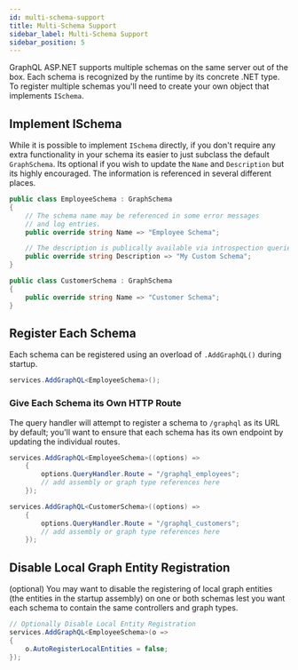 ```yaml
---
id: multi-schema-support
title: Multi-Schema Support
sidebar_label: Multi-Schema Support
sidebar_position: 5
---
```


GraphQL ASP.NET supports multiple schemas on the same server out of the box. Each schema is recognized by the runtime by its concrete .NET type. To register multiple schemas you'll need to create your own object that implements `ISchema`.

## Implement ISchema

While it is possible to implement `ISchema` directly, if you don't require any extra functionality in your schema its easier to just subclass the default `GraphSchema`. Its optional if you wish to update the `Name` and `Description` but its highly encouraged. The information is referenced in several different places.

```csharp title="Declaring Custom Schemas"
public class EmployeeSchema : GraphSchema
{
    // The schema name may be referenced in some error messages
    // and log entries.
    public override string Name => "Employee Schema";

    // The description is publically available via introspection queries.
    public override string Description => "My Custom Schema";
}

public class CustomerSchema : GraphSchema
{
    public override string Name => "Customer Schema";
}
```

## Register Each Schema

Each schema can be registered using an overload of `.AddGraphQL()` during startup.

```csharp title="Adding A Custom Schema at Startup"
services.AddGraphQL<EmployeeSchema>();
```

### Give Each Schema its Own HTTP Route

The query handler will attempt to register a schema to `/graphql` as its URL by default; you'll want to ensure that each schema has its own endpoint by updating the individual routes.

```csharp title="Adding Multiple Schemas"
services.AddGraphQL<EmployeeSchema>((options) =>
    {
        options.QueryHandler.Route = "/graphql_employees";
        // add assembly or graph type references here
    });

services.AddGraphQL<CustomerSchema>((options) =>
    {
        options.QueryHandler.Route = "/graphql_customers";
        // add assembly or graph type references here
    });
```


## Disable Local Graph Entity Registration

(optional) You may want to disable the registering of local graph entities (the entities in the startup assembly) on one or both schemas lest you want each schema to contain the same controllers and graph types.

```csharp title="Startup Code"
// Optionally Disable Local Entity Registration
services.AddGraphQL<EmployeeSchema>(o => 
{
    o.AutoRegisterLocalEntities = false;
});
```